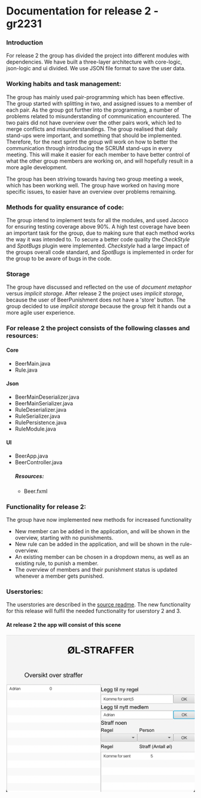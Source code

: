 # Documentation for release 2 - gr2231

### Introduction
For release 2 the group has divided the project into different modules with dependencies.
We have built a three-layer architecture with core-logic, json-logic and ui divided.
We use JSON file format to save the user data.

### Working habits and task management:
The group has mainly used pair-programming which has been effective.
The group started with splitting in two, and assigned issues to a member of each pair.
As the group got further into the programming, a number of problems related to misunderstanding of communication encountered.
The two pairs did not have overview over the other pairs work, which led to merge conflicts and misunderstandings.
The group realised that daily stand-ups were important, and something that should be implemented.
Therefore, for the next sprint the group will work on how to better the communication through introducing the SCRUM stand-ups in every meeting.
This will make it easier for each member to have better control of what the other group members are working on, and will hopefully result in a more agile development.

The group has been striving towards having two group meeting a week, which has been working well.
The group have worked on having more specific issues, to easier have an overview over problems remaining.

### Methods for quality ensurance of code:
The group intend to implement tests for all the modules, and used Jacoco for ensuring testing coverage above 90%.
A high test coverage have been an important task for the group, due to making sure that each method works the way it was intended to.
To secure a better code quality the *CheckStyle* and *SpotBugs* plugin were implemented.
*Checkstyle* had a large impact of the groups overall code standard, and *SpotBugs* is implemented in order for the group 
to be aware of bugs in the code. 

### Storage
The group have discussed and reflected on the use of *document metaphor* versus *implicit 
storage*. 
After release 2 the project uses *implicit storage*, because the user of BeerPunishment does not have a
'store' button. 
The group decided to use *implicit storage* because the group felt it hands out a more agile user experience. 

### For release 2 the project consists of the following classes and resources:


#### Core
* BeerMain.java
* Rule.java

#### Json
* BeerMainDeserializer.java
* BeerMainSerializer.java
* RuleDeserializer.java
* RuleSerializer.java
* RulePersistence.java
* RuleModule.java

#### UI
* BeerApp.java
* BeerController.java
  </br>
  ##### Resources:
    * Beer.fxml

### Functionality for release 2:

The group have now implemented new methods for increased functionality

* New member can be added in the application, and will be shown in the overview, starting with no punishments.
* New rule can be added in the application, and will be shown in the rule-overview.
* An existing member can be chosen in a dropdown menu, as well as an existing rule, to punish a member.
* The overview of members and their punishment status is updated whenever a member gets punished.

### Userstories:
The userstories are described in the [source readme](../../readme.md). The new functionality for this release will fulfil the needed functionality for userstory 2 and 3.


#### At release 2 the app will consist of this scene
![alt_text](uirelease2.png)

